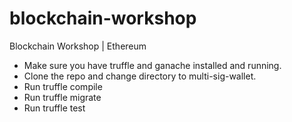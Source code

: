# blockchain-workshop
Blockchain Workshop | Ethereum 

* Make sure you have truffle and ganache installed and running.
* Clone the repo and change directory to multi-sig-wallet.
* Run truffle compile
* Run truffle migrate 
* Run truffle test

